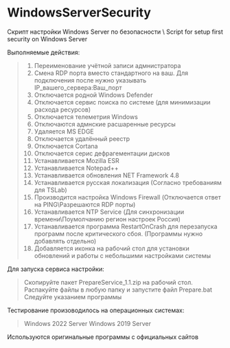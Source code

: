 # WindowsServerSecurity
Скрипт настройки Windows Server по безопасности \ Script for setup first security on Windows Server

Выполняемые действия:
> 1. Переименование учётной записи адмнистратора
> 2. Смена RDP порта вместо стандартного на ваш. Для подключения после нужно указывать IP_вашего_сервера:Ваш_порт
> 3. Отключается родной Windows Defender
> 4. Отключается сервис поиска по системе (для минимизации расхода ресурсов)
> 5. Отключается телеметрия Windows
> 6. Отключаются адмнские расшаренные ресурсы
> 7. Удаляется MS EDGE
> 8. Отключается удалённый реестр
> 9. Отключается Cortana
> 10. Отключается серис дефрагементации дисков
> 11. Устанавливается Mozilla ESR
> 12. Устанавливается Notepad++
> 13. Устанавливается обновления NET Framework 4.8
> 14. Устанавливается русская локализация (Согласно требованиям для TSLab)
> 15. Производится настройка Windows Firewall (Отключается ответ на PING\Разрешаются RDP порты)
> 16. Устанавливается NTP Service (Для синхронизации времени\Поумолчанию регион настроек Россия)
> 17. Устанавливается программа RestartOnCrash для перезапуска программ после критического сбоя. (Программы нужно добавлять отдельно)
> 18. Добавляется иконка на рабочий стол для установки обновлений и работы с небольшими настройками системы

Для запуска сервиса настройки:
> Cкопируйте пакет PrepareService_1.1.zip на рабочий стол. 
> Распакуйте файлы в любую папку и запустите файл Prepare.bat
> Следуйте указанием программы

Тестирование произоводилось на операционных системах:
> Windows 2022 Server
> Windows 2019 Server

Используются оригинальные программы с официальных сайтов
